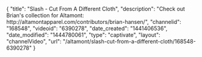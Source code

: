 {
    "title": "Slash - Cut From A Different Cloth",
    "description": "Check out Brian's collection for Altamont: http:\/\/altamontapparel.com\/contributors\/brian-hansen\/",
    "channelid": "168548",
    "videoid": "6390278",
    "date_created": "1441406536",
    "date_modified": "1444780061",
    "type": "captivate",
    "layout": "channelVideo",
    "url": "\/altamont\/slash-cut-from-a-different-cloth\/168548-6390278"
}